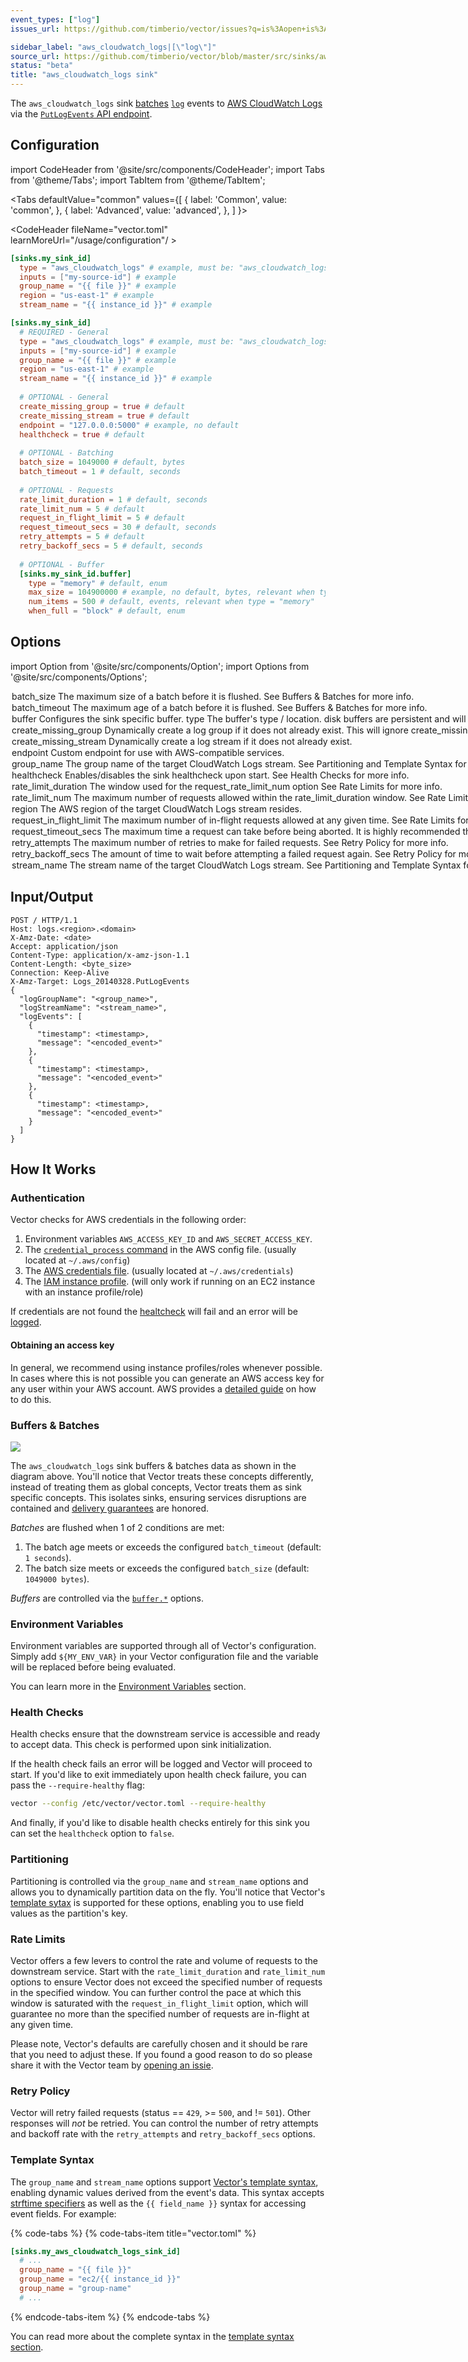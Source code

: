 ```yaml
---
event_types: ["log"]
issues_url: https://github.com/timberio/vector/issues?q=is%3Aopen+is%3Aissue+label%3A%22sink%3A+aws_cloudwatch_logs%22

sidebar_label: "aws_cloudwatch_logs|[\"log\"]"
source_url: https://github.com/timberio/vector/blob/master/src/sinks/aws_cloudwatch_logs/mod.rs
status: "beta"
title: "aws_cloudwatch_logs sink" 
---
```


The `aws_cloudwatch_logs` sink [batches](#buffers-and-batches) [`log`][docs.data-model.log] events to [AWS CloudWatch Logs][urls.aws_cw_logs] via the [`PutLogEvents` API endpoint](https://docs.aws.amazon.com/AmazonCloudWatchLogs/latest/APIReference/API_PutLogEvents.html).

## Configuration

import CodeHeader from '@site/src/components/CodeHeader';
import Tabs from '@theme/Tabs';
import TabItem from '@theme/TabItem';

<Tabs
  defaultValue="common"
  values={[
    { label: 'Common', value: 'common', },
    { label: 'Advanced', value: 'advanced', },
  ]
}>
<TabItem value="common">

<CodeHeader fileName="vector.toml" learnMoreUrl="/usage/configuration"/ >

```toml
[sinks.my_sink_id]
  type = "aws_cloudwatch_logs" # example, must be: "aws_cloudwatch_logs"
  inputs = ["my-source-id"] # example
  group_name = "{{ file }}" # example
  region = "us-east-1" # example
  stream_name = "{{ instance_id }}" # example
```

</TabItem>
<TabItem value="advanced">

<CodeHeader fileName="vector.toml" learnMoreUrl="/usage/configuration" />

```toml
[sinks.my_sink_id]
  # REQUIRED - General
  type = "aws_cloudwatch_logs" # example, must be: "aws_cloudwatch_logs"
  inputs = ["my-source-id"] # example
  group_name = "{{ file }}" # example
  region = "us-east-1" # example
  stream_name = "{{ instance_id }}" # example
  
  # OPTIONAL - General
  create_missing_group = true # default
  create_missing_stream = true # default
  endpoint = "127.0.0.0:5000" # example, no default
  healthcheck = true # default
  
  # OPTIONAL - Batching
  batch_size = 1049000 # default, bytes
  batch_timeout = 1 # default, seconds
  
  # OPTIONAL - Requests
  rate_limit_duration = 1 # default, seconds
  rate_limit_num = 5 # default
  request_in_flight_limit = 5 # default
  request_timeout_secs = 30 # default, seconds
  retry_attempts = 5 # default
  retry_backoff_secs = 5 # default, seconds
  
  # OPTIONAL - Buffer
  [sinks.my_sink_id.buffer]
    type = "memory" # default, enum
    max_size = 104900000 # example, no default, bytes, relevant when type = "disk"
    num_items = 500 # default, events, relevant when type = "memory"
    when_full = "block" # default, enum
```

</TabItem>

</Tabs>

## Options

import Option from '@site/src/components/Option';
import Options from '@site/src/components/Options';

<Options filters={true}>


<Option
  common={false}
  defaultValue={1049000}
  enumValues={null}
  examples={[1049000]}
  name={"batch_size"}
  nullable={false}
  path={null}
  relevantWhen={null}
  required={false}
  type={"int"}
  unit={"bytes"}>

### batch_size

The maximum size of a batch before it is flushed. See [Buffers & Batches](#buffers-batches) for more info.


</Option>


<Option
  common={false}
  defaultValue={1}
  enumValues={null}
  examples={[1]}
  name={"batch_timeout"}
  nullable={false}
  path={null}
  relevantWhen={null}
  required={false}
  type={"int"}
  unit={"seconds"}>

### batch_timeout

The maximum age of a batch before it is flushed. See [Buffers & Batches](#buffers-batches) for more info.


</Option>


<Option
  common={false}
  defaultValue={null}
  enumValues={null}
  examples={[]}
  name={"buffer"}
  nullable={true}
  path={null}
  relevantWhen={null}
  required={false}
  type={"table"}
  unit={null}>

### buffer

Configures the sink specific buffer.

<Options filters={false}>


<Option
  common={false}
  defaultValue={"memory"}
  enumValues={{"memory":"Stores the sink's buffer in memory. This is more performant (~3x), but less durable. Data will be lost if Vector is restarted abruptly.","disk":"Stores the sink's buffer on disk. This is less performance (~3x),  but durable. Data will not be lost between restarts."}}
  examples={["memory","disk"]}
  name={"type"}
  nullable={false}
  path={"buffer"}
  relevantWhen={null}
  required={false}
  type={"string"}
  unit={null}>

#### type

The buffer's type / location. `disk` buffers are persistent and will be retained between restarts.


</Option>


<Option
  common={false}
  defaultValue={"block"}
  enumValues={{"block":"Applies back pressure when the buffer is full. This prevents data loss, but will cause data to pile up on the edge.","drop_newest":"Drops new data as it's received. This data is lost. This should be used when performance is the highest priority."}}
  examples={["block","drop_newest"]}
  name={"when_full"}
  nullable={false}
  path={"buffer"}
  relevantWhen={null}
  required={false}
  type={"string"}
  unit={null}>

#### when_full

The behavior when the buffer becomes full.


</Option>


<Option
  common={false}
  defaultValue={null}
  enumValues={null}
  examples={[104900000]}
  name={"max_size"}
  nullable={true}
  path={"buffer"}
  relevantWhen={{"type":"disk"}}
  required={false}
  type={"int"}
  unit={"bytes"}>

#### max_size

The maximum size of the buffer on the disk.


</Option>


<Option
  common={false}
  defaultValue={500}
  enumValues={null}
  examples={[500]}
  name={"num_items"}
  nullable={true}
  path={"buffer"}
  relevantWhen={{"type":"memory"}}
  required={false}
  type={"int"}
  unit={"events"}>

#### num_items

The maximum number of [events][docs.event] allowed in the buffer.


</Option>


</Options>

</Option>


<Option
  common={false}
  defaultValue={true}
  enumValues={null}
  examples={[true,false]}
  name={"create_missing_group"}
  nullable={true}
  path={null}
  relevantWhen={null}
  required={false}
  type={"bool"}
  unit={null}>

### create_missing_group

Dynamically create a [log group][urls.aws_cw_logs_group_name] if it does not already exist. This will ignore `create_missing_stream` directly after creating the group and will create the first stream. 


</Option>


<Option
  common={false}
  defaultValue={true}
  enumValues={null}
  examples={[true,false]}
  name={"create_missing_stream"}
  nullable={true}
  path={null}
  relevantWhen={null}
  required={false}
  type={"bool"}
  unit={null}>

### create_missing_stream

Dynamically create a [log stream][urls.aws_cw_logs_stream_name] if it does not already exist.


</Option>


<Option
  common={false}
  defaultValue={null}
  enumValues={null}
  examples={["127.0.0.0:5000"]}
  name={"endpoint"}
  nullable={true}
  path={null}
  relevantWhen={null}
  required={false}
  type={"string"}
  unit={null}>

### endpoint

Custom endpoint for use with AWS-compatible services.


</Option>


<Option
  common={true}
  defaultValue={null}
  enumValues={null}
  examples={["{{ file }}","ec2/{{ instance_id }}","group-name"]}
  name={"group_name"}
  nullable={false}
  path={null}
  relevantWhen={null}
  required={true}
  type={"string"}
  unit={null}>

### group_name

The [group name][urls.aws_cw_logs_group_name] of the target CloudWatch Logs stream. See [Partitioning](#partitioning) and [Template Syntax](#template-syntax) for more info.


</Option>


<Option
  common={false}
  defaultValue={true}
  enumValues={null}
  examples={[true,false]}
  name={"healthcheck"}
  nullable={false}
  path={null}
  relevantWhen={null}
  required={false}
  type={"bool"}
  unit={null}>

### healthcheck

Enables/disables the sink healthcheck upon start. See [Health Checks](#health-checks) for more info.


</Option>


<Option
  common={false}
  defaultValue={1}
  enumValues={null}
  examples={[1]}
  name={"rate_limit_duration"}
  nullable={false}
  path={null}
  relevantWhen={null}
  required={false}
  type={"int"}
  unit={"seconds"}>

### rate_limit_duration

The window used for the `request_rate_limit_num` option See [Rate Limits](#rate-limits) for more info.


</Option>


<Option
  common={false}
  defaultValue={5}
  enumValues={null}
  examples={[5]}
  name={"rate_limit_num"}
  nullable={false}
  path={null}
  relevantWhen={null}
  required={false}
  type={"int"}
  unit={null}>

### rate_limit_num

The maximum number of requests allowed within the `rate_limit_duration` window. See [Rate Limits](#rate-limits) for more info.


</Option>


<Option
  common={true}
  defaultValue={null}
  enumValues={null}
  examples={["us-east-1"]}
  name={"region"}
  nullable={false}
  path={null}
  relevantWhen={null}
  required={true}
  type={"string"}
  unit={null}>

### region

The [AWS region][urls.aws_cw_logs_regions] of the target CloudWatch Logs stream resides.


</Option>


<Option
  common={false}
  defaultValue={5}
  enumValues={null}
  examples={[5]}
  name={"request_in_flight_limit"}
  nullable={false}
  path={null}
  relevantWhen={null}
  required={false}
  type={"int"}
  unit={null}>

### request_in_flight_limit

The maximum number of in-flight requests allowed at any given time. See [Rate Limits](#rate-limits) for more info.


</Option>


<Option
  common={false}
  defaultValue={30}
  enumValues={null}
  examples={[30]}
  name={"request_timeout_secs"}
  nullable={false}
  path={null}
  relevantWhen={null}
  required={false}
  type={"int"}
  unit={"seconds"}>

### request_timeout_secs

The maximum time a request can take before being aborted. It is highly recommended that you do not lower value below the service's internal timeout, as this could create orphaned requests, pile on retries, and result in deuplicate data downstream.


</Option>


<Option
  common={false}
  defaultValue={5}
  enumValues={null}
  examples={[5]}
  name={"retry_attempts"}
  nullable={false}
  path={null}
  relevantWhen={null}
  required={false}
  type={"int"}
  unit={null}>

### retry_attempts

The maximum number of retries to make for failed requests. See [Retry Policy](#retry-policy) for more info.


</Option>


<Option
  common={false}
  defaultValue={5}
  enumValues={null}
  examples={[5]}
  name={"retry_backoff_secs"}
  nullable={false}
  path={null}
  relevantWhen={null}
  required={false}
  type={"int"}
  unit={"seconds"}>

### retry_backoff_secs

The amount of time to wait before attempting a failed request again. See [Retry Policy](#retry-policy) for more info.


</Option>


<Option
  common={true}
  defaultValue={null}
  enumValues={null}
  examples={["{{ instance_id }}","%Y-%m-%d","stream-name"]}
  name={"stream_name"}
  nullable={false}
  path={null}
  relevantWhen={null}
  required={true}
  type={"string"}
  unit={null}>

### stream_name

The [stream name][urls.aws_cw_logs_stream_name] of the target CloudWatch Logs stream. See [Partitioning](#partitioning) and [Template Syntax](#template-syntax) for more info.


</Option>


</Options>

## Input/Output

```http
POST / HTTP/1.1
Host: logs.<region>.<domain>
X-Amz-Date: <date>
Accept: application/json
Content-Type: application/x-amz-json-1.1
Content-Length: <byte_size>
Connection: Keep-Alive
X-Amz-Target: Logs_20140328.PutLogEvents
{
  "logGroupName": "<group_name>",
  "logStreamName": "<stream_name>",
  "logEvents": [
    {
      "timestamp": <timestamp>, 
      "message": "<encoded_event>"
    }, 
    {
      "timestamp": <timestamp>, 
      "message": "<encoded_event>"
    }, 
    {
      "timestamp": <timestamp>, 
      "message": "<encoded_event>"
    }
  ]
}
```

## How It Works

### Authentication

Vector checks for AWS credentials in the following order:

1. Environment variables `AWS_ACCESS_KEY_ID` and `AWS_SECRET_ACCESS_KEY`.
2. The [`credential_process` command][urls.aws_credential_process] in the AWS config file. (usually located at `~/.aws/config`)
3. The [AWS credentials file][urls.aws_credentials_file]. (usually located at `~/.aws/credentials`)
4. The [IAM instance profile][urls.iam_instance_profile]. (will only work if running on an EC2 instance with an instance profile/role)

If credentials are not found the [healtcheck](#healthchecks) will fail and an
error will be [logged][docs.monitoring#logs].

#### Obtaining an access key

In general, we recommend using instance profiles/roles whenever possible. In
cases where this is not possible you can generate an AWS access key for any user
within your AWS account. AWS provides a [detailed guide][urls.aws_access_keys] on
how to do this.

### Buffers & Batches

 
![][assets.sink-flow-partitioned]

The `aws_cloudwatch_logs` sink buffers & batches data as
shown in the diagram above. You'll notice that Vector treats these concepts
differently, instead of treating them as global concepts, Vector treats them
as sink specific concepts. This isolates sinks, ensuring services disruptions
are contained and [delivery guarantees][docs.guarantees] are honored.

*Batches* are flushed when 1 of 2 conditions are met:

1. The batch age meets or exceeds the configured `batch_timeout` (default: `1 seconds`).
2. The batch size meets or exceeds the configured `batch_size` (default: `1049000 bytes`).

*Buffers* are controlled via the [`buffer.*`](#buffer) options.

### Environment Variables

Environment variables are supported through all of Vector's configuration.
Simply add `${MY_ENV_VAR}` in your Vector configuration file and the variable
will be replaced before being evaluated.

You can learn more in the [Environment Variables][docs.configuration#environment-variables]
section.

### Health Checks

Health checks ensure that the downstream service is accessible and ready to
accept data. This check is performed upon sink initialization.

If the health check fails an error will be logged and Vector will proceed to
start. If you'd like to exit immediately upon health check failure, you can
pass the `--require-healthy` flag:

```bash
vector --config /etc/vector/vector.toml --require-healthy
```

And finally, if you'd like to disable health checks entirely for this sink
you can set the `healthcheck` option to `false`.

### Partitioning

Partitioning is controlled via the `group_name` and `stream_name`
options and allows you to dynamically partition data on the fly.
You'll notice that Vector's [template sytax](#template-syntax) is supported
for these options, enabling you to use field values as the partition's key.

### Rate Limits

Vector offers a few levers to control the rate and volume of requests to the
downstream service. Start with the `rate_limit_duration` and `rate_limit_num`
options to ensure Vector does not exceed the specified number of requests in
the specified window. You can further control the pace at which this window is
saturated with the `request_in_flight_limit` option, which will guarantee no
more than the specified number of requests are in-flight at any given time.

Please note, Vector's defaults are carefully chosen and it should be rare that
you need to adjust these. If you found a good reason to do so please share it
with the Vector team by [opening an issie][urls.new_aws_cloudwatch_logs_sink_issue].

### Retry Policy

Vector will retry failed requests (status == `429`, >= `500`, and != `501`).
Other responses will _not_ be retried. You can control the number of retry
attempts and backoff rate with the `retry_attempts` and `retry_backoff_secs` options.

### Template Syntax

The `group_name` and `stream_name` options
support [Vector's template syntax][docs.configuration#template-syntax],
enabling dynamic values derived from the event's data. This syntax accepts
[strftime specifiers][urls.strftime_specifiers] as well as the
`{{ field_name }}` syntax for accessing event fields. For example:

{% code-tabs %}
{% code-tabs-item title="vector.toml" %}
```toml
[sinks.my_aws_cloudwatch_logs_sink_id]
  # ...
  group_name = "{{ file }}"
  group_name = "ec2/{{ instance_id }}"
  group_name = "group-name"
  # ...
```
{% endcode-tabs-item %}
{% endcode-tabs %}

You can read more about the complete syntax in the
[template syntax section][docs.configuration#template-syntax].


[assets.sink-flow-partitioned]: ../../../assets/sink-flow-partitioned.svg
[docs.configuration#environment-variables]: ../../../usage/configuration#environment-variables
[docs.configuration#template-syntax]: ../../../usage/configuration#template-syntax
[docs.data-model.log]: ../../../about/data-model/log.md
[docs.event]: ../../../setup/getting-started/sending-your-first-event.md
[docs.guarantees]: ../../../about/guarantees.md
[docs.monitoring#logs]: ../../../usage/administration/monitoring.md#logs
[urls.aws_access_keys]: https://docs.aws.amazon.com/IAM/latest/UserGuide/id_credentials_access-keys.html
[urls.aws_credential_process]: https://docs.aws.amazon.com/cli/latest/userguide/cli-configure-sourcing-external.html
[urls.aws_credentials_file]: https://docs.aws.amazon.com/cli/latest/userguide/cli-configure-files.html
[urls.aws_cw_logs]: https://docs.aws.amazon.com/AmazonCloudWatch/latest/logs/WhatIsCloudWatchLogs.html
[urls.aws_cw_logs_group_name]: https://docs.aws.amazon.com/AmazonCloudWatch/latest/logs/Working-with-log-groups-and-streams.html
[urls.aws_cw_logs_regions]: https://docs.aws.amazon.com/general/latest/gr/rande.html#cwl_region
[urls.aws_cw_logs_stream_name]: https://docs.aws.amazon.com/AmazonCloudWatch/latest/logs/Working-with-log-groups-and-streams.html
[urls.iam_instance_profile]: https://docs.aws.amazon.com/IAM/latest/UserGuide/id_roles_use_switch-role-ec2_instance-profiles.html
[urls.new_aws_cloudwatch_logs_sink_issue]: https://github.com/timberio/vector/issues/new?labels=sink%3A+aws_cloudwatch_logs
[urls.strftime_specifiers]: https://docs.rs/chrono/0.3.1/chrono/format/strftime/index.html
